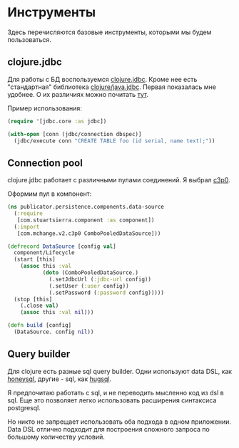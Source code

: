 # Инструменты

Здесь перечисляются базовые инструменты, которыми мы будем пользоваться.

## clojure.jdbc

Для работы с БД воспользуемся [clojure.jdbc](https://funcool.github.io/clojure.jdbc/latest).
Кроме нее есть "стандартная" библиотека [clojure/java.jdbc](https://github.com/clojure/java.jdbc).
Первая показалась мне удобнее. О их различиях можно почитать
[тут](https://funcool.github.io/clojure.jdbc/latest/#why-another-jdbc-wrapper).

Пример использования:
```clojure
(require '[jdbc.core :as jdbc])

(with-open [conn (jdbc/connection dbspec)]
  (jdbc/execute conn "CREATE TABLE foo (id serial, name text);"))
```

## Connection pool

clojure.jdbc работает с различными пулами соединений.
Я выбрал [c3p0](https://www.mchange.com/projects/c3p0/).

Оформим пул в компонент:

```clojure
(ns publicator.persistence.components.data-source
  (:require
   [com.stuartsierra.component :as component])
  (:import
   [com.mchange.v2.c3p0 ComboPooledDataSource]))

(defrecord DataSource [config val]
  component/Lifecycle
  (start [this]
    (assoc this :val
           (doto (ComboPooledDataSource.)
             (.setJdbcUrl (:jdbc-url config))
             (.setUser (:user config))
             (.setPassword (:password config)))))
  (stop [this]
    (.close val)
    (assoc this :val nil)))

(defn build [config]
  (DataSource. config nil))
```

## Query builder

Для clojure есть разные sql query builder.
Одни используют data DSL, как [honeysql](https://github.com/jkk/honeysql),
другие - sql, как [hugsql](https://www.hugsql.org/).

Я предпочитаю работать с sql, и не переводить мысленно код из dsl в sql.
Еще это позволяет легко использовать расширения синтаксиса postgresql.

Но никто не запрещает использовать оба подхода в одном приложении.
Data DSL отлично подходит для построения сложного запроса по большому количеству условий.
